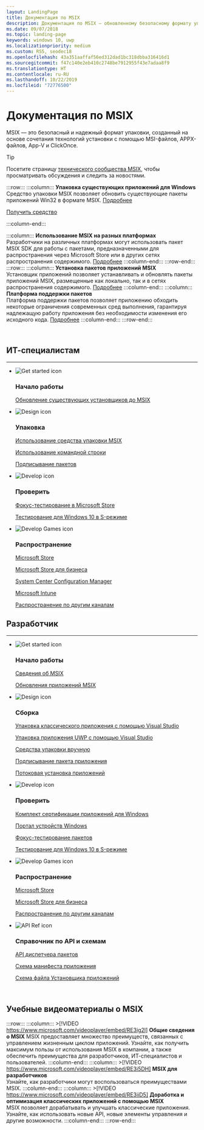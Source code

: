 ```yaml
---
layout: LandingPage
title: Документация по MSIX
description: Документация по MSIX — обновленному безопасному формату упаковки, сочетающему в себе технологии установки с использованием MSI-файлов, APPX-файлов, App-V и ClickOnce.
ms.date: 09/07/2018
ms.topic: landing-page
keywords: windows 10, uwp
ms.localizationpriority: medium
ms.custom: RS5, seodec18
ms.openlocfilehash: 43a351aaffaf56ed312dad1bc318dbba316416d1
ms.sourcegitcommit: f47c140e2eb410c2748be7912955f43e7adaa8f9
ms.translationtype: HT
ms.contentlocale: ru-RU
ms.lasthandoff: 10/22/2019
ms.locfileid: "72776500"
---
```

# <a name="msix-documentation"></a>Документация по MSIX
MSIX — это безопасный и надежный формат упаковки, созданный на основе сочетания технологий установки с помощью MSI-файлов, APPX-файлов, App-V и ClickOnce. 

 > [!TIP]
 > Посетите страницу [технического сообщества MSIX](https://aka.ms/msixcommunity), чтобы просматривать обсуждения и следить за новостями.
 
:::row:::
   :::column:::
      **Упаковка существующих приложений для Windows**  
      Средство упаковки MSIX позволяет обновить существующие пакеты приложений Win32 в формате MSIX. [Подробнее](mpt-overview.md)
      <div class="nextstepaction"><p><a class="x-hidden-focus" href="https://www.microsoft.com/en-us/p/msix-packaging-tool/9n5lw3jbcxkf" data-linktype="external">Получить средство</a></p></div>
   :::column-end:::
   
   :::column:::
      **Использование MSIX на разных платформах**  
      Разработчики на различных платформах могут использовать пакет MSIX SDK для работы с пакетами, предназначенными для распространения через Microsoft Store или в других сетях распространения содержимого. [Подробнее](msix-sdk/sdk-overview.md)
   :::column-end:::
:::row-end:::
:::row:::
   :::column:::
      **Установка пакетов приложений MSIX**  
      Установщик приложений позволяет устанавливать и обновлять пакеты приложений MSIX, размещенные как локально, так и в сетях распространения содержимого. [Подробнее](app-installer/app-installer-root.md)
   :::column-end:::
   :::column:::
      **Платформа поддержки пакетов**  
      Платформа поддержки пакетов позволяет приложению обходить некоторые ограничения современных сред выполнения, гарантируя надлежащую работу приложения без необходимости изменения его исходного кода. [Подробнее](psf/package-support-framework-overview.md)
   :::column-end:::
:::row-end:::

<br>

<a name="get-started"></a>
<h2>ИТ-специалистам</h2>
<hr />
<ul class="panelContent cardsF">
<li>
                <div class="cardSize">
                    <div class="cardPadding">
                        <div class="card">
                            <div class="cardImageOuter">
                                <div class="cardImage">
                                    <img alt="Get started icon" src="/media/common/i_get-started.svg?branch=master" data-linktype="absolute-path">
                                </div>
                            </div>
                            <div class="cardText">
                                <h3>Начало работы</h3>                                
                <p>
                                    <a href="/windows/msix/packaging-tool/create-app-package-msi-vm" data-linktype="absolute-path">Обновление существующих установщиков до MSIX</a>
                                </p>
                            </div>
                        </div>
                    </div>
                </div>
            </li>
            <li class="x-hidden-focus">
                <div class="cardSize">
                    <div class="cardPadding">
                        <div class="card">
                            <div class="cardImageOuter">
                                <div class="cardImage">
                                    <img alt="Design icon" src="/media/common/i_management.svg?branch=master" data-linktype="absolute-path">
                                </div>
                            </div>
                            <div class="cardText">
                                <h3>Упаковка</h3>
                                <p>
                                    <a href="/windows/msix/mpt-overview" data-linktype="absolute-path">Использование средства упаковки MSIX</a>
                                </p>
                                <p>
                                    <a href="/windows/msix/packaging-tool/package-conversion-cli" data-linktype="absolute-path">Использование командной строки</a>
                                </p>
                                <p>
                                    <a href="/windows/msix/package/sign-app-package-using-signtool" data-linktype="absolute-path">Подписывание пакетов</a>
                                </p>
                            </div>
                        </div>
                    </div>
                </div>
            </li>
            <li>
                <div class="cardSize">
                    <div class="cardPadding">
                        <div class="card">
                            <div class="cardImageOuter">
                                <div class="cardImage">
                                    <img alt="Develop icon" src="/media/common/i_code-edit.svg?branch=master" data-linktype="absolute-path">
                                </div>
                            </div>
                            <div class="cardText">
                                <h3>Проверить</h3>
                                <p>
                                    <a href="/windows/uwp/publish/package-flights?context=/windows/msix/render" data-linktype="absolute-path">Фокус-тестирование в Microsoft Store</a>
                                </p>
                                <p>
                                    <a href="/windows/uwp/porting/desktop-to-uwp-test-windows-s?context=/windows/msix/render#first-download-the-policies-and-then-choose-one" data-linktype="absolute-path">Тестирование для Windows 10 в S-режиме</a>
                                </p>
                            </div>
                        </div>
                    </div>
                </div>
            </li>
            <li>
                <div class="cardSize">
                    <div class="cardPadding">
                        <div class="card">
                            <div class="cardImageOuter">
                                <div class="cardImage">
                                    <img alt="Develop Games icon" src="/media/common/i_build.svg?branch=master" data-linktype="absolute-path">
                                </div>
                            </div>
                            <div class="cardText">
                                <h3>Распространение</h3>
                                <p>
                                    <a href="/windows/uwp/publish/app-submissions?context=/windows/msix/render" data-linktype="absolute-path">Microsoft Store</a>
                                </p>
                                <p>
                                    <a href="/windows/uwp/publish/distribute-lob-apps-to-enterprises?context=/windows/msix/render" data-linktype="absolute-path">Microsoft Store для бизнеса</a>
                                </p>
                                <p>
                                    <a href="/sccm/apps/understand/introduction-to-application-management?context=/windows/msix/render" data-linktype="absolute-path">System Center Configuration Manager</a>
                                </p>
                                <p>
                                    <a href="/intune/introduction-intune?context=/windows/msix/render" data-linktype="absolute-path">Microsoft Intune</a>
                                </p>
                                <p>
                                    <a href="/windows/msix/app-installer/app-installer-file-overview" data-linktype="absolute-path">Распространение по другим каналам</a>
                                </p>
                            </div>
                        </div>
                    </div>
                </div>
            </li>
</ul>

<h2>Разработчик</h2>
<hr />

<ul class="panelContent cardsF">
<li>
                <div class="cardSize">
                    <div class="cardPadding">
                        <div class="card">
                            <div class="cardImageOuter">
                                <div class="cardImage">
                                    <img alt="Get started icon" src="/media/common/i_get-started.svg?branch=master" data-linktype="absolute-path">
                                </div>
                            </div>
                            <div class="cardText">
                                <h3>Начало работы</h3>
                                <p>
                                    <a href="/windows/msix/overview">Сведения об MSIX</a>
                                </p>
                                <p>
                                    <a href="/windows/msix/app-package-updates?context=/windows/msix/render">Обновления приложений MSIX</a>
                                </p>
                            </div>
                        </div>
                    </div>
                </div>
            </li>
    <li>
                <div class="cardSize">
                    <div class="cardPadding">
                        <div class="card">
                            <div class="cardImageOuter">
                                <div class="cardImage">
                                    <img alt="Design icon" src="/media/common/i_management.svg?branch=master" data-linktype="absolute-path">
                                </div>
                            </div>
                            <div class="cardText">
                                <h3>Сборка</h3>
                                <p>
                                    <a href="/windows/msix/desktop/desktop-to-uwp-packaging-dot-net">Упаковка классического приложения с помощью Visual Studio</a>
                                </p>
                                <p>
                                    <a href="/windows/msix/package/packaging-uwp-apps" data-linktype="absolute-path">Упаковка приложения UWP с помощью Visual Studio</a>
                                </p>
                                <p>
                                    <a href="/windows/msix/package/manual-packaging-root" data-linktype="absolute-path">Средства упаковки вручную</a>
                                </p>
                                <p>
                                    <a href="/windows/msix/package/sign-app-package-using-signtool" data-linktype="absolute-path">Подписывание пакета приложения</a>
                                </p>
                                <p>
                                    <a href="/windows/msix/package/streaming-install" data-linktype="absolute-path">Потоковая установка приложений</a>
                                </p>
                            </div>
                        </div>
                    </div>
                </div>
            </li>
    <li>
                <div class="cardSize">
                    <div class="cardPadding">
                        <div class="card">
                            <div class="cardImageOuter">
                                <div class="cardImage">
                                    <img alt="Develop icon" src="/media/common/i_code-edit.svg?branch=master" data-linktype="absolute-path">
                                </div>
                            </div>
                            <div class="cardText">
                                <h3>Проверить</h3>
                                <p>
                                    <a href="/windows/uwp/debug-test-perf/windows-app-certification-kit?context=/windows/msix/render" data-linktype="absolute-path">Комплект сертификации приложений для Windows</a>
                                </p>
                                <p>
                                    <a href="/windows/uwp/debug-test-perf/device-portal?context=/windows/msix/render" data-linktype="absolute-path">Портал устройств Windows</a>
                                </p>
                                <p>
                                    <a href="/windows/uwp/publish/package-flights?context=/windows/msix/render" data-linktype="absolute-path">Фокус-тестирование пакетов</a>
                                </p>
                                <p>
                                    <a href="/windows/uwp/porting/desktop-to-uwp-test-windows-s?context=/windows/msix/render" data-linktype="absolute-path">Тестирование для Windows 10 в S-режиме</a>
                                </p>
                            </div>
                        </div>
                    </div>
                </div>
            </li>
    <li>
                <div class="cardSize">
                    <div class="cardPadding">
                        <div class="card">
                            <div class="cardImageOuter">
                                <div class="cardImage">
                                    <img alt="Develop Games icon" src="/media/common/i_build.svg?branch=master" data-linktype="absolute-path">
                                </div>
                            </div>
                            <div class="cardText">
                                <h3>Распространение</h3>
                                <p>
                                    <a href="/windows/uwp/publish/?context=/windows/msix/render" data-linktype="absolute-path">Microsoft Store</a>
                                </p>
                                <p>
                                    <a href="/windows/uwp/publish/distribute-lob-apps-to-enterprises?context=/windows/msix/render" data-linktype="absolute-path">Microsoft Store для бизнеса</a>
                                </p>
                                <p>
                                    <a href="/windows/uwp/packaging/create-appinstallerfile-vs?context=/windows/msix/render" data-linktype="absolute-path">Распространение по другим каналам</a>
                                </p>
                            </div>
                        </div>
                    </div>
                </div>
            </li>
    <li>
                <div class="cardSize">
                    <div class="cardPadding">
                        <div class="card">
                            <div class="cardImageOuter">
                                <div class="cardImage">
                                    <img alt="API Ref icon" src="/media/common/i_api-reference.svg?branch=master" data-linktype="absolute-path">
                                </div>
                            </div>
                            <div class="cardText">
                                <h3>Справочник по API и схемам</h3>
                                <p>
                                    <a href="/uwp/api/windows.management.deployment?context=/windows/msix/render" data-linktype="absolute-path">API диспетчера пакетов</a>
                                </p>
                                <p>
                                    <a href="/uwp/schemas/appxpackage/appx-package-manifest?context=/windows/msix/render" data-linktype="absolute-path">Схема манифеста приложения</a>
                                </p>
                                <p>
                                    <a href="/uwp/schemas/appinstallerschema/schema-root?context=/windows/msix/render" data-linktype="absolute-path">Схема файла Установщика приложений</a>
                                </p>
                            </div>
                        </div>
                    </div>
                </div>
            </li>
</ul>

<br>

## <a name="msix-training-videos"></a>Учебные видеоматериалы о MSIX
:::row:::
   :::column:::
      >[!VIDEO https://www.microsoft.com/videoplayer/embed/RE3ig2l]
      **Общие сведения о MSIX** MSIX предоставляет множество преимуществ, связанных с управлением жизненным циклом приложений. Узнайте, как получить максимум пользы от использования MSIX в компании, а также обеспечить преимущества для разработчиков, ИТ-специалистов и пользователей.
   :::column-end:::
   :::column:::
      >[!VIDEO https://www.microsoft.com/videoplayer/embed/RE3i5DH]
      **MSIX для разработчиков**  
      Узнайте, как разработчики могут воспользоваться преимуществами MSIX.
   :::column-end:::
   :::column:::
      >[!VIDEO https://www.microsoft.com/videoplayer/embed/RE3iiD5]
      **Доработка и оптимизация классических приложений с помощью MSIX**  
      MSIX позволяет дорабатывать и улучшать классические приложения. Узнайте, как использовать новые API, новые элементы управления и другие возможности. 
   :::column-end:::
:::row-end:::

